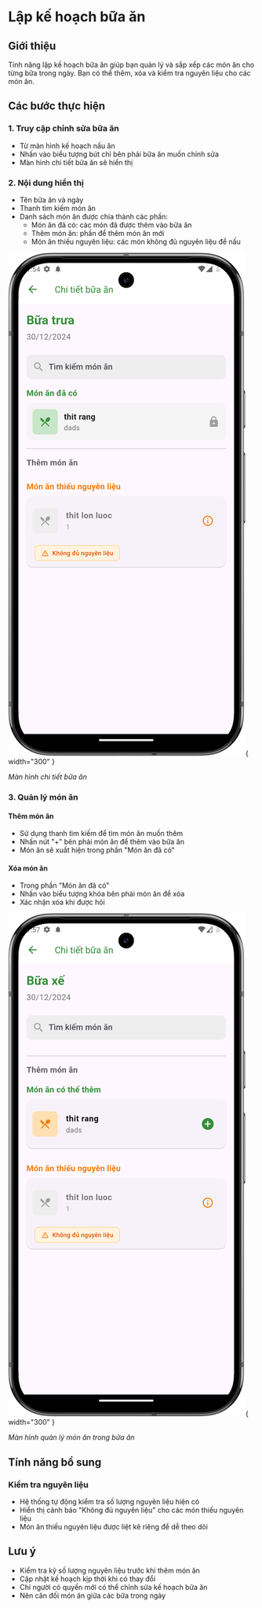 # Lập kế hoạch bữa ăn

## Giới thiệu
Tính năng lập kế hoạch bữa ăn giúp bạn quản lý và sắp xếp các món ăn cho từng bữa trong ngày. Bạn có thể thêm, xóa và kiểm tra nguyên liệu cho các món ăn.

## Các bước thực hiện

### 1. Truy cập chỉnh sửa bữa ăn
- Từ màn hình kế hoạch nấu ăn
- Nhấn vào biểu tượng bút chì bên phải bữa ăn muốn chỉnh sửa
- Màn hình chi tiết bữa ăn sẽ hiển thị

### 2. Nội dung hiển thị
- Tên bữa ăn và ngày
- Thanh tìm kiếm món ăn
- Danh sách món ăn được chia thành các phần:
    - Món ăn đã có: các món đã được thêm vào bữa ăn
    - Thêm món ăn: phần để thêm món ăn mới
    - Món ăn thiếu nguyên liệu: các món không đủ nguyên liệu để nấu

![Chi tiết bữa ăn](../../../assets/images/mealplan/meal_plan_detail.png){ width="300" }

*Màn hình chi tiết bữa ăn*

### 3. Quản lý món ăn

#### Thêm món ăn
- Sử dụng thanh tìm kiếm để tìm món ăn muốn thêm
- Nhấn nút "+" bên phải món ăn để thêm vào bữa ăn
- Món ăn sẽ xuất hiện trong phần "Món ăn đã có"

#### Xóa món ăn
- Trong phần "Món ăn đã có"
- Nhấn vào biểu tượng khóa bên phải món ăn để xóa
- Xác nhận xóa khi được hỏi

![Quản lý món ăn](../../../assets/images/mealplan/meal_pla_detail_all.png){ width="300" }

*Màn hình quản lý món ăn trong bữa ăn*

## Tính năng bổ sung

### Kiểm tra nguyên liệu
- Hệ thống tự động kiểm tra số lượng nguyên liệu hiện có
- Hiển thị cảnh báo "Không đủ nguyên liệu" cho các món thiếu nguyên liệu
- Món ăn thiếu nguyên liệu được liệt kê riêng để dễ theo dõi

## Lưu ý
- Kiểm tra kỹ số lượng nguyên liệu trước khi thêm món ăn
- Cập nhật kế hoạch kịp thời khi có thay đổi
- Chỉ người có quyền mới có thể chỉnh sửa kế hoạch bữa ăn
- Nên cân đối món ăn giữa các bữa trong ngày 